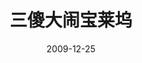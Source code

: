 ---
layout: movie-review
title: 三傻大闹宝莱坞
description: >
  一部被译名耽误了的印度电影，结局十分反转且励志，年轻时喜欢。
category: 电影
img: assets/img/movie/before2020/三傻大闹宝莱坞.webp
star: 5
date: 2009-12-25
---